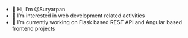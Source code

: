 - 👋 Hi, I’m @Suryarpan
- 👀 I’m interested in web development related activities
- 🌱 I’m currently working on Flask based REST API and Angular based frontend projects

<!---
Suryarpan/Suryarpan is a ✨ special ✨ repository because its `README.md` (this file) appears on your GitHub profile.
You can click the Preview link to take a look at your changes.
--->
